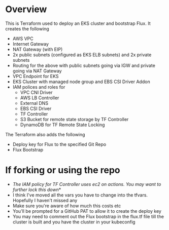 # Overview
This is Terraform used to deploy an EKS cluster and bootstrap Flux. It creates the following
- AWS VPC
- Internet Gateway
- NAT Gateway (with EIP)
- 2x public subnets (configured as EKS ELB subnets) and 2x private subnets
- Routing for the above with public subnets going via IGW and private going via NAT Gateway
- VPC Endpoint for EKS
- EKS Cluster with managed node group and EBS CSI Driver Addon
- IAM polices and roles for
  - VPC CNI Driver
  - AWS LB Controller
  - External DNS
  - EBS CSI Driver
  - TF Controller
  - S3 Bucket for remote state storage by TF Controller
  - DynamoDB for TF Remote State Locking

The Terraform also adds the following
- Deploy key for Flux to the specified Git Repo
- Flux Bootstrap

# If forking or using the repo
- **The IAM policy for TF Controller uses ec2* on actions. You may want to further lock this down**
- I think I've moved all the vars you have to change into the tfvars. Hopefully I haven't missed any
- Make sure you're aware of how much this costs etc
- You'll be prompted for a GitHub PAT to allow it to create the deploy key
- You may need to comment out the Flux bootstrap in the flux.tf file till the cluster is built and you have the cluster in your kubeconfig
